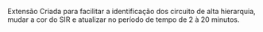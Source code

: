Extensão Criada para facilitar a identificação dos circuito de alta hierarquia, mudar a cor do SIR e atualizar no período de tempo de 2 à 20 minutos. 
